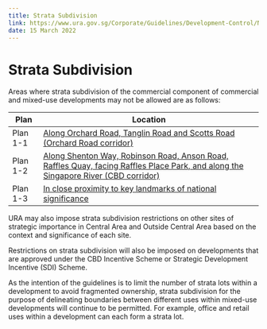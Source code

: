 ```yaml
---
title: Strata Subdivision
link: https://www.ura.gov.sg/Corporate/Guidelines/Development-Control/Non-Residential/Commercial/Strata-Subdivision
date: 15 March 2022
---
```


# Strata Subdivision

Areas where strata subdivision of the commercial component of commercial and mixed-use developments may not be allowed are as follows:

| Plan     | Location                                                                                                                                                                                                                                       |
| -------- | ---------------------------------------------------------------------------------------------------------------------------------------------------------------------------------------------------------------------------------------------- |
| Plan 1-1 | [Along Orchard Road, Tanglin Road and Scotts Road (Orchard Road corridor)](https://www.ura.gov.sg/-/media/Corporate/Guidelines/Development-control/Commercial/Orchard_Appendix-1-1.pdf)                                                        |
| Plan 1-2 | [Along Shenton Way, Robinson Road, Anson Road, Raffles Quay, facing Raffles Place Park, and along the Singapore River (CBD corridor)](https://www.ura.gov.sg/-/media/Corporate/Guidelines/Development-control/Commercial/CBD_Appendix-1-2.pdf) |
| Plan 1-3 | [In close proximity to key landmarks of national significance](https://www.ura.gov.sg/-/media/Corporate/Guidelines/Development-control/Commercial/Civic-District_Appendix-1-3.pdf)                                                             |

URA may also impose strata subdivision restrictions on other sites of strategic importance in Central Area and Outside Central Area based on the context and significance of each site.

Restrictions on strata subdivision will also be imposed on developments that are approved under the CBD Incentive Scheme or Strategic Development Incentive (SDI) Scheme.

As the intention of the guidelines is to
limit the number of strata lots within a development to avoid fragmented ownership, strata subdivision for the purpose of delineating boundaries between different uses within mixed-use developments will continue to be permitted. For example, office and retail uses within a development can each form a strata lot.
